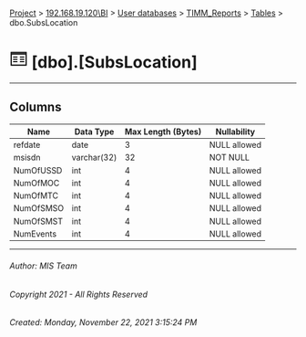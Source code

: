 #### 

[Project](../../../../index.md) > [192.168.19.120\\BI](../../../index.md) > [User databases](../../index.md) > [TIMM_Reports](../index.md) > [Tables](Tables.md) > dbo.SubsLocation

# ![Tables](../../../../Images/Table32.png) [dbo].[SubsLocation]

---

## <a name="#columns"></a>Columns

| Name | Data Type | Max Length (Bytes) | Nullability |
|---|---|---|---|
| refdate | date | 3 | NULL allowed |
| msisdn | varchar(32) | 32 | NOT NULL |
| NumOfUSSD | int | 4 | NULL allowed |
| NumOfMOC | int | 4 | NULL allowed |
| NumOfMTC | int | 4 | NULL allowed |
| NumOfSMSO | int | 4 | NULL allowed |
| NumOfSMST | int | 4 | NULL allowed |
| NumEvents | int | 4 | NULL allowed |


---

###### Author:  MIS Team

###### Copyright 2021 - All Rights Reserved

###### Created: Monday, November 22, 2021 3:15:24 PM

